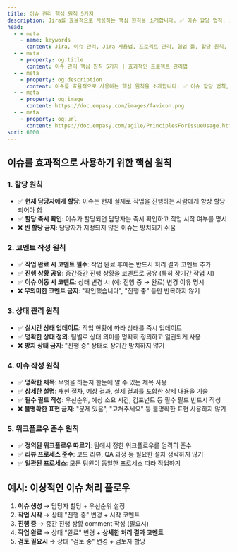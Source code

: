 ```yaml
---
title: 이슈 관리 핵심 원칙 5가지
description: Jira를 효율적으로 사용하는 핵심 원칙을 소개합니다. ✅ 이슈 할당 법칙, ✅ 필수 코멘팅 가이드, ✅ 상태 관리 노하우를 통해 프로젝트 투명성과 팀 생산성을 높이는 방법을 확인해 보세요. 팀 협업을 위한 가이드입니다.
head:
  - - meta
    - name: keywords
      content: Jira, 이슈 관리, Jira 사용법, 프로젝트 관리, 협업 툴, 할당 원칙, 코멘팅, 상태 관리, 워크플로우, 생산성 향상
  - - meta
    - property: og:title
      content: 이슈 관리 핵심 원칙 5가지 | 효과적인 프로젝트 관리법
  - - meta
    - property: og:description
      content: 이슈를 효율적으로 사용하는 핵심 원칙을 소개합니다. ✅ 이슈 할당 법칙, ✅ 필수 코멘팅 가이드, ✅ 상태 관리 노하우를 통해 프로젝트 투명성과 팀 생산성을 높이는 방법을 확인해 보세요. 팀 협업을 위한 가이드입니다.
  - - meta
    - property: og:image
      content: https://doc.empasy.com/images/favicon.png
  - - meta
    - property: og:url
      content: https://doc.empasy.com/agile/PrinciplesForIssueUsage.html
sort: 6000
---
```


## 이슈를 효과적으로 사용하기 위한 핵심 원칙

### 1. **할당 원칙**

- ✅ **현재 담당자에게 할당**: 이슈는 현재 실제로 작업을 진행하는 사람에게 항상 할당되어야 함
- ✅ **할당 즉시 확인**: 이슈가 할당되면 담당자는 즉시 확인하고 작업 시작 여부를 명시
- ❌ **빈 할당 금지**: 담당자가 지정되지 않은 이슈는 방치되기 쉬움

### 2. **코멘트 작성 원칙**

- ✅ **작업 완료 시 코멘트 필수**: 작업 완료 후에는 반드시 처리 결과 코멘트 추가
- ✅ **진행 상황 공유**: 중간중간 진행 상황을 코멘트로 공유 (특히 장기간 작업 시)
- ✅ **이슈 이동 시 코멘트**: 상태 변경 시 (예: 진행 중 → 완료) 변경 이유 명시
- ❌ **무의미한 코멘트 금지**: "확인했습니다", "진행 중" 등만 반복하지 않기

### 3. **상태 관리 원칙**

- ✅ **실시간 상태 업데이트**: 작업 현황에 따라 상태를 즉시 업데이트
- ✅ **명확한 상태 정의**: 팀별로 상태 의미를 명확히 정의하고 일관되게 사용
- ❌ **방치 상태 금지**: "진행 중" 상태로 장기간 방치하지 않기

### 4. **이슈 작성 원칙**

- ✅ **명확한 제목**: 무엇을 하는지 한눈에 알 수 있는 제목 사용
- ✅ **상세한 설명**: 재현 절차, 예상 결과, 실제 결과를 포함한 상세 내용을 기술
- ✅ **필수 필드 작성**: 우선순위, 예상 소요 시간, 컴포넌트 등 필수 필드 반드시 작성
- ❌ **불명확한 표현 금지**: "문제 있음", "고쳐주세요" 등 불명확한 표현 사용하지 않기

### 5. **워크플로우 준수 원칙**

- ✅ **정의된 워크플로우 따르기**: 팀에서 정한 워크플로우를 엄격히 준수
- ✅ **리뷰 프로세스 준수**: 코드 리뷰, QA 과정 등 필요한 절차 생략하지 않기
- ✅ **일관된 프로세스**: 모든 팀원이 동일한 프로세스 따라 작업하기

## 예시: 이상적인 이슈 처리 플로우

1. **이슈 생성** → 담당자 할당 + 우선순위 설정
2. **작업 시작** → 상태 "진행 중" 변경 + 시작 코멘트
3. **진행 중** → 중간 진행 상황 comment 작성 (필요시)
4. **작업 완료** → 상태 "완료" 변경 + **상세한 처리 결과 코멘트**
5. **검토 필요시** → 상태 "검토 중" 변경 + 검토자 할당
